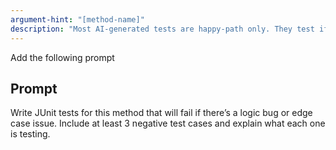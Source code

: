 ```yaml
---
argument-hint: "[method-name]"
description: "Most AI-generated tests are happy-path only. They test if things work when everything is perfect. But when’s the last time production was perfect?"
---
```


Add the following prompt

## Prompt

Write JUnit tests for this method that will fail if there’s a logic bug or edge case issue.
Include at least 3 negative test cases and explain what each one is testing.
